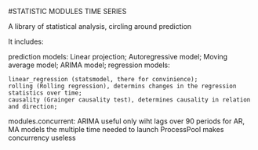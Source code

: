 #STATISTIC MODULES TIME SERIES

A library of statistical analysis, circling around prediction


It includes:

prediction models:
    Linear projection;
    Autoregressive model;
    Moving average model;
    ARIMA model;
regression models:

    linear_regression (statsmodel, there for convinience);
    rolling (Rolling regression), determins changes in the regression statistics over time;
    causality (Grainger causality test), determines causality in relation and direction;

modules.concurrent:
    ARIMA
    useful only wiht lags over 90 periods
    for AR, MA models the multiple time needed to launch ProcessPool makes concurrency useless
    